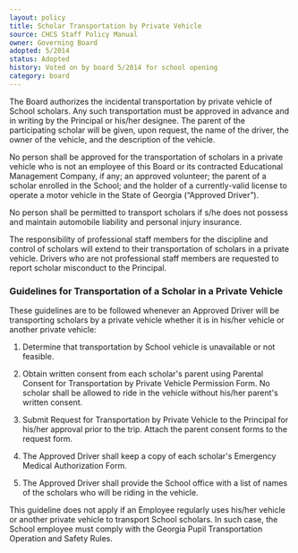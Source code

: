 ```yaml
---
layout: policy
title: Scholar Transportation by Private Vehicle
source: CHCS Staff Policy Manual
owner: Governing Board
adopted: 5/2014
status: Adopted
history: Voted on by board 5/2014 for school opening
category: board
---
```


The Board authorizes the incidental transportation by private vehicle of School scholars. Any such transportation must be approved in advance and in writing by the Principal or his/her designee.  The parent of the participating scholar will be given, upon request, the name of the driver, the owner of the vehicle, and the description of the vehicle.

No person shall be approved for the transportation of scholars in a private vehicle who is not an employee of this Board or its contracted Educational Management Company, if any; an approved volunteer; the parent of a scholar enrolled in the School; and the holder of a currently-valid license to operate a motor vehicle in the State of Georgia (“Approved Driver”).

No person shall be permitted to transport scholars if s/he does not possess and maintain automobile liability and personal injury insurance.

The responsibility of professional staff members for the discipline and control of scholars will extend to their transportation of scholars in a private vehicle. Drivers who are not professional staff members are requested to report scholar misconduct to the Principal.

### Guidelines for Transportation of a Scholar in a Private Vehicle 
These guidelines are to be followed whenever an Approved Driver will be transporting scholars by a private vehicle whether it is in his/her vehicle or another private vehicle:

1. 	Determine that transportation by School vehicle is unavailable or not feasible.

2.	Obtain written consent from each scholar's parent using Parental Consent for Transportation by Private Vehicle Permission Form. No scholar shall be allowed to ride in the vehicle without his/her parent's written consent.

3.	Submit Request for Transportation by Private Vehicle to the Principal for his/her approval prior to the trip. Attach the parent consent forms to the request form.

4.	The Approved Driver shall keep a copy of each scholar's Emergency Medical Authorization Form.

5. The Approved Driver shall provide the School office with a list of names of the scholars who will be riding in the vehicle.

This guideline does not apply if an Employee regularly uses his/her vehicle or another private vehicle to transport School scholars.  In such case, the School employee must comply with the Georgia Pupil Transportation Operation and Safety Rules.
